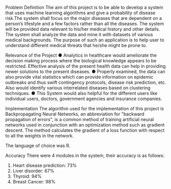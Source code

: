 Problem Definition
The aim of this project is to be able to develop a system that uses machine learning algorithms and give a probability of disease risk.The system shall focus on the major diseases that are dependent on a person’s lifestyle and a few factors rather than all the diseases.
The system will be provided data relevant to his/her medical history and other details. The system shall analyze the data and mine it with datasets of various medical backgrounds. The purpose of such an application is to help user to understand different medical threats that he/she might be prone to.

Relevance of the Project
● Analytics in healthcare would ameliorate the decision making process where the biological knowledge appears to be restricted. Effective analysis of the present health data can help in providing newer solutions to the present diseases.
● Properly examined, the data can also provide vital statistics which can provide information on epidemic outbreaks and thus swift contingency protocols, disease risk prediction, etc. Also would identify various interrelated diseases based on clustering techniques.
● This System would also helpful for the different users like individual users, doctors, government agencies and insurance companies.

Implementation
The algorithm used for the implementation of this project is Backpropagating Neural Networks, an abbreviation for "backward propagation of errors", is a common method of training artificial neural networks used in conjunction with an optimization method such as gradient descent. The method calculates the gradient of a loss function with respect to all the weights in the network.

The language of choice was R.

Accuracy
There were 4 modules in the system, their accuracy is as follows:
1. Heart disease prediction: 73%
2. Liver disorder: 67%
3. Thyroid: 94%
4. Breast Cancer: 98%